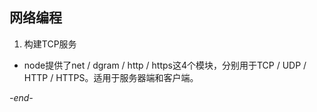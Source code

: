## 网络编程

1. 构建TCP服务
  * node提供了net / dgram / http / https这4个模块，分别用于TCP / UDP / HTTP / HTTPS。适用于服务器端和客户端。

*-end-*
